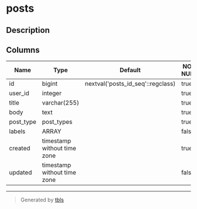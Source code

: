 # posts

## Description



## Columns

| Name | Type | Default | NOT NULL | Comment |
| ---- | ---- | ------- | -------- | ------- |
| id | bigint | nextval('posts_id_seq'::regclass) | true |  |
| user_id | integer |  | true |  |
| title | varchar(255) |  | true |  |
| body | text |  | true |  |
| post_type | post_types |  | true |  |
| labels | ARRAY |  | false |  |
| created | timestamp without time zone |  | true |  |
| updated | timestamp without time zone |  | false |  |

---

> Generated by [tbls](https://github.com/k1LoW/tbls)